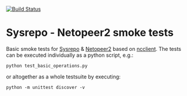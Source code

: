 [![Build Status](https://travis-ci.org/sysrepo/sysrepo-netopeer2-smoketests.svg?branch=master)](https://travis-ci.org/sysrepo/sysrepo-netopeer2-smoketests)

# Sysrepo - Netopeer2 smoke tests

Basic smoke tests for [Sysrepo](https://github.com/sysrepo/sysrepo) & [Netopeer2](https://github.com/CESNET/Netopeer2) based on [ncclient](https://github.com/ncclient/ncclient). The tests can be executed individually as a python script, e.g.:
```
python test_basic_operations.py
```
or altogether as a whole testsuite by executing:
```
python -m unittest discover -v
```
